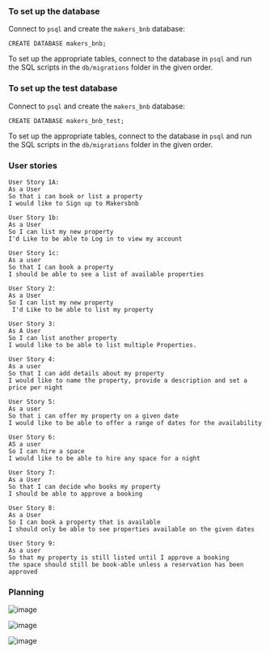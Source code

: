 ### To set up the database

Connect to `psql` and create the `makers_bnb` database:

```
CREATE DATABASE makers_bnb;
```

To set up the appropriate tables, connect to the database in `psql` and run the SQL scripts in the `db/migrations` folder in the given order.

### To set up the test database

Connect to `psql` and create the `makers_bnb` database:

```
CREATE DATABASE makers_bnb_test;
```

To set up the appropriate tables, connect to the database in `psql` and run the SQL scripts in the `db/migrations` folder in the given order.

### User stories
```
User Story 1A: 
As a User
So that i can book or list a property
I would like to Sign up to Makersbnb

User Story 1b:
As a User
So I can list my new property
I'd Like to be able to Log in to view my account

User Story 1c:
As a user
So that I can book a property
I should be able to see a list of available properties

User Story 2: 
As a User 
So I can list my new property
 I'd Like to be able to list my property

User Story 3:
As A User
So I can list another property
I would like to be able to list multiple Properties.

User Story 4:
As a user
So that I can add details about my property
I would like to name the property, provide a description and set a price per night

User Story 5:
As a user
So that i can offer my property on a given date
I would like to be able to offer a range of dates for the availability

User Story 6:
AS a user
So I can hire a space
I would like to be able to hire any space for a night

User Story 7:
As a User
So that I can decide who books my property
I should be able to approve a booking

User Story 8:
As a User
So I can book a property that is available
I should only be able to see properties available on the given dates

User Story 9:
As a user
So that my property is still listed until I approve a booking
the space should still be book-able unless a reservation has been approved
```

### Planning

![image](https://user-images.githubusercontent.com/64266350/130488277-8a72b91f-ea62-4feb-b4d5-bff4e77331f0.png)

![image](https://user-images.githubusercontent.com/64266350/130488320-4c30a2a8-1716-4eec-8844-05a2c1958f86.png)

![image](https://user-images.githubusercontent.com/64266350/130488376-1a7b65ea-03d2-43bf-ad11-0da509cbf21c.png)


